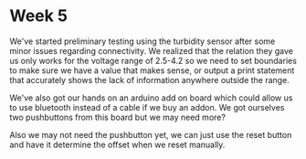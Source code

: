 # Week 5

We've started preliminary testing using the turbidity sensor after some minor issues regarding connectivity.
We realized that the relation they gave us only works for the voltage range of 2.5-4.2 so we need to set boundaries to make sure we have
a value that makes sense, or output a print statement that accurately shows the lack of information anywhere outside the range.


We've also got our hands on an arduino add on board which could allow us to use bluetooth instead of a cable if we buy an addon.
We got ourselves two pushbuttons from this board but we may need more?

Also we may not need the pushbutton yet, we can just use the reset button and have it determine the offset when we reset manually.
